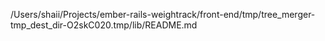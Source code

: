 /Users/shaii/Projects/ember-rails-weightrack/front-end/tmp/tree_merger-tmp_dest_dir-O2skC020.tmp/lib/README.md